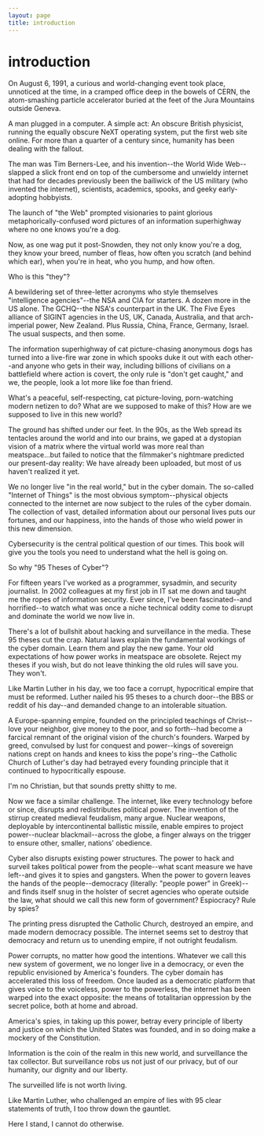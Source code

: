 ```yaml
---
layout: page
title: introduction
---
```


<h1 id="html">introduction</h1>

On August 6, 1991, a curious and world-changing event took place, unnoticed at the time, in a cramped office deep in the bowels of CERN, the atom-smashing particle accelerator buried at the feet of the Jura Mountains outside Geneva.

A man plugged in a computer. A simple act: An obscure British physicist, running the equally obscure NeXT operating system, put the first web site online. For more than a quarter of a century since, humanity has been dealing with the fallout.

The man was Tim Berners-Lee, and his invention--the World Wide Web--slapped a slick front end on top of the cumbersome and unwieldy internet that had for decades previously been the bailiwick of the US military (who invented the internet), scientists, academics, spooks, and geeky early-adopting hobbyists.

The launch of "the Web" prompted visionaries to paint glorious  metaphorically-confused word pictures of an information superhighway where no one knows you're a dog.

Now, as one wag put it post-Snowden, they not only know you're a dog, they know your breed, number of fleas, how often you scratch (and behind which ear), when you're in heat, who you hump, and how often.

Who is this "they"?

A bewildering set of three-letter acronyms who style themselves "intelligence agencies"--the NSA and CIA for starters. A dozen more in the US alone. The GCHQ--the NSA's counterpart in the UK. The Five Eyes alliance of SIGINT agencies in the US, UK, Canada, Australia, and that arch-imperial power, New Zealand. Plus Russia, China, France, Germany, Israel. The usual suspects, and then some.

The information superhighway of cat picture-chasing anonymous dogs has turned into a live-fire war zone in which spooks duke it out with each other--and anyone who gets in their way, including billions of civilians on a battlefield where action is covert, the only rule is "don't get caught," and we, the people, look a lot more like foe than friend.

What's a peaceful, self-respecting, cat picture-loving, porn-watching modern netizen to do? What are we supposed to make of this? How are we supposed to live in this new world?

The ground has shifted under our feet. In the 90s, as the Web spread its tentacles around the world and into our brains, we gaped at a dystopian vision of a matrix where the virtual world was more real than meatspace...but failed to notice that the filmmaker's nightmare predicted our present-day reality: We have already been uploaded, but most of us haven't realized it yet.

We no longer live "in the real world," but in the cyber domain. The so-called "Internet of Things" is the most obvious symptom--physical objects connected to the internet are now subject to the rules of the cyber domain. The collection of vast, detailed information about our personal lives puts our fortunes, and our happiness, into the hands of those who wield power in this new dimension.

Cybersecurity is the central political question of our times. This book will give you the tools you need to understand what the hell is going on.

So why "95 Theses of Cyber"?

For fifteen years I've worked as a programmer, sysadmin, and security journalist. In 2002 colleagues at my first job in IT sat me down and taught me the ropes of information security. Ever since, I've been fascinated--and horrified--to watch what was once a niche technical oddity come to disrupt and dominate the world we now live in.

There's a lot of bullshit about hacking and surveillance in the media. These 95 theses cut the crap. Natural laws explain the fundamental workings of the cyber domain. Learn them and play the new game. Your old expectations of how power works in meatspace are obsolete. Reject my theses if you wish, but do not leave thinking the old rules will save you. They won't.

Like Martin Luther in his day, we too face a corrupt, hypocritical empire that must be reformed. Luther nailed his 95 theses to a church door--the BBS or reddit of his day--and demanded change to an intolerable situation.

A Europe-spanning empire, founded on the principled teachings of Christ--love your neighbor, give money to the poor, and so forth--had become a farcical remnant of the original vision of the church's founders. Warped by greed, convulsed by lust for conquest and power--kings of sovereign nations crept on hands and knees to kiss the pope's ring--the Catholic Church of Luther's day had betrayed every founding principle that it continued to hypocritically espouse.

I'm no Christian, but that sounds pretty shitty to me.

Now we face a similar challenge. The internet, like every technology before or since, disrupts and redistributes political power. The invention of the stirrup created medieval feudalism, many argue. Nuclear weapons, deployable by intercontinental ballistic missile, enable empires to project power--nuclear blackmail--across the globe, a finger always on the trigger to ensure other, smaller, nations' obedience.

Cyber also disrupts existing power structures. The power to hack and surveil takes political power from the people--what scant measure we have left--and gives it to spies and gangsters. When the power to govern leaves the hands of the people--democracy (literally: "people power" in Greek)--and finds itself snug in the holster of secret agencies who operate outside the law, what should we call this new form of government? Espiocracy? Rule by spies?

The printing press disrupted the Catholic Church, destroyed an empire, and made modern democracy possible. The internet seems set to destroy that democracy and return us to unending empire, if not outright feudalism.

Power corrupts, no matter how good the intentions. Whatever we call this new system of goverment, we no longer live in a democracy, or even the republic envisioned by America's founders. The cyber domain has accelerated this loss of freedom. Once lauded as a democratic platform that gives voice to the voiceless, power to the powerless, the internet has been warped into the exact opposite: the means of totalitarian oppression by the secret police, both at home and abroad.

America's spies, in taking up this power, betray every principle of liberty and justice on which the United States was founded, and in so doing make a mockery of the Constitution.

Information is the coin of the realm in this new world, and surveillance the tax collector. But surveillance robs us not just of our privacy, but of our humanity, our dignity and our liberty.

The surveilled life is not worth living.

Like Martin Luther, who challenged an empire of lies with 95 clear statements of truth, I too throw down the gauntlet.

Here I stand, I cannot do otherwise.

